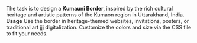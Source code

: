 The task is to design a **Kumauni Border**, inspired by the rich cultural heritage and artistic patterns of the Kumaon region in Uttarakhand, India.
**Usage**
Use the border in heritage-themed websites, invitations, posters, or traditional art jjj digitalization.
Customize the colors and size via the CSS file to fit your needs.
